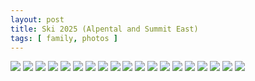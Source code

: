 ```yaml
---
layout: post
title: Ski 2025 (Alpental and Summit East)
tags: [ family, photos ]
---
```

<script src="https://ajax.googleapis.com/ajax/libs/jquery/1.11.1/jquery.min.js" ></script>
<link href="https://cdnjs.cloudflare.com/ajax/libs/fotorama/4.6.4/fotorama.min.css" rel="stylesheet">
<script src="https://cdnjs.cloudflare.com/ajax/libs/fotorama/4.6.4/fotorama.min.js" ></script>

<div class="fotorama" data-nav="thumbs" data-allowfullscreen="native">
    <!--https://photos.app.goo.gl/NH5ew4L5zAdgp8nh8-->
    <img src="https://images.northbriton.net/AP1GczOsEVYqY0oetktpc_Dzg5b0mDm-LZiLhQtKJ0qiXADNWENJCAd81mkPujRJW5RFnzvIIwO6oW5HvtlydZidf74nozH3RqC4c3GYi-BEcDcEPn6xhWCv">
    <img src="https://images.northbriton.net/AP1GczMPGt2fOJg0p1Mlu2A9DS1kXB_KnvTcwjfwbvsS0IIhvcvvDg0Hk7O6PFXZcVnxSEz9UW24B8gNynSDrGaXnzpb-f9-HBZWr0UcUnbk7QYw9TuUZbld">
    <img src="https://images.northbriton.net/AP1GczNk_t4Tdm29QqvWIjj6jRbTgHwY9pqM2vsV2iVLAqhDsy0MxhF4-YMmwZmFhknA7f8pC781BUyiYiaaq8ca_c2rE1I_65f52t_Lf-AW_7I2TNYjt8ir">
    <img src="https://images.northbriton.net/AP1GczPCG-eApVxr6TW0F9UqE4OCOmiFIQK2NCcLtzN1TUtPfz3AN5IgVB26JQDXYfwRaLij8nzOI2EeWkD1uN2zH5e1qWk-uOa68Q2jiPFQ4hZhrZS3jDl3">
    <img src="https://images.northbriton.net/AP1GczMgEQySRBh6fuKJYs7qnNV2qX-EWxEaZ3P5c-XiDWLCl9HBrQaLg6BaWQhXPdiNcjXNH2w56hg_OIbAmdcsgaAG-FJPpepuHhyyS0KEY1sOrLueSox8">
    <img src="https://images.northbriton.net/AP1GczOVR5E6ykW_6IujBHLUuIbM7P298xVGFGVOgzpXe-IWaO0YQdtpzvJhJpu8Mo_IZdX4raQUu3ti1-7rKVAj__0Q9NJWwNH0MyWC9zruyP8MrCGA--ZE">
    <img src="https://images.northbriton.net/AP1GczNvCDjC1eD8Ddbu2JSqJnn-MIFOZHpPLMfEjQEoleZJbkZ9me5pBy5Ay_kvE5Irj_N9XCzXgMMY2CDwY0eoAHMXfA8E5NXx2J9KqoqvzymmMfLUk-cu">
    <img src="https://images.northbriton.net/AP1GczPQ2hNDwExbo5Pakq8l1W5pffOBAXT7erOqqNkshKU2I2egsJ93b3gIBOwF4ZcoCrpQk7C5mokTTuNzYgizsAJiy26sQUI0_sI3gCen9uNp5Jmp5GKV">
    <img src="https://images.northbriton.net/AP1GczMpCYaRlWQlmVUjuFDjJRiylli2UCKtOh4E_adNLWqfTpJ4avVrgjleHg25_pNqeXJX8GCJlOyJdK6EDj_ZVw4YGggSgCCXgLGW_FVXNhPCs1Dbsobq">
    <img src="https://images.northbriton.net/AP1GczONVRgXeunqkt2isrW1E0qOFNTAL_4A1D30jS0t7GNRltoZhD4rgDsE_MllQK_NEUvEhACb0BjjPQM04KhEEyPLlcuIRoXqvrXnBTcm18uCOfsxzO3g">
    <img src="https://images.northbriton.net/AP1GczNt2paRqLFJRvj40--MRnSVoajVkY6H5c5JcQf96r_7hTTnS_2Jqnv-AW4nPYg9Uee6jdRTSMG6TEy5BzST-4SGtF7V7uLSpbq-2UbUYeQ9vU_DcEht">
    <img src="https://images.northbriton.net/AP1GczPm3WdT7WRXfWYyjOCZkKm7PhSEkfuk4irBD3JRaNnNZceZkWfoEAXDDE_soWv7etbh0XLQIvZgZU0S7ef94E-X364Or0yxy2IKODEOo106c1_wFQbo">
    <img src="https://images.northbriton.net/AP1GczPFHKDoQvEuEeoSoszrnmUzLp5C8mtVnIzDy2nXhbvlW9EkB1s8HjOZ9rApkJL2nGrnqKCxkxcsKaLrPRnBkMY2UMEpu2By2zMQDT9hA7TizmvbFCAq">
    <img src="https://images.northbriton.net/AP1GczPulBQxrE9Dkg4IwfGc-BJjQYWKRynikOizlNkCoIfYym-ta1op8Z8d2SSZyhiVaC7bwT5No-nqg3yxk9P85Eb6fG8wqiee17xIY6HreMAN2CB5iM_v">
    <img src="https://images.northbriton.net/AP1GczMCAPFBfNS7PxeXSq8oKI-0QZ5KNCdWUqwDFM8OpOzF-dl9IO9IDcUz0DOMFQ0Pg27PR2XycbH6KHxuOLDridBA0qRk4TTNfMHrYLmQvQtx4nmRxuS3">
    <img src="https://images.northbriton.net/AP1GczN-NtA0eXak5CJrg87PEYjaMKozJ6961mCR1VF-qEfJSOsV4oGxoGaew2L7WknB3MP3zUglE1pQrbgUv2ZQMreAJXdcQxmAAdZpB0nfCQRWymQqmSMg">
    <img src="https://images.northbriton.net/AP1GczMrJHRHuFstbt0I5xUkAP_DmCCOAbwRYwp-nbl3GQBkJ67eWXk3RgFEQoRfqBBvIUy2tVGFJQhfL9ljltgijGa1SeLodcvIvA2nLhOi3AUKY3Fp11jR">
    <img src="https://images.northbriton.net/AP1GczN4lGBG5LpoNcK4GEcf1PC40kF9IeJ2ZlnzfN_ahpUl-ruC-N8sG7-LbslL5tYH_UAWB4exjUA_wCut9VXpglWEXiInH5I8SLp6vWTHnS0UcRoypQ4s">
    <img src="https://images.northbriton.net/AP1GczMIMQYUHfxhkjK1Qv14eIjGDUnvjG1idkChnsd-RZwgh7cmvaCg7mTqurKh5JJeySANS4LNIFRwBnF1XvUVwlkV51wbR-tp7_GxovhrwAn6mxE5jYl8">
</div>